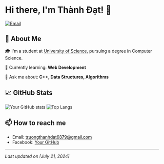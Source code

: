 # Hi there, I'm Thành Đạt! 👋

[![Email](https://img.shields.io/badge/Email-D14836?style=for-the-badge&logo=gmail&logoColor=white)](truongthanhdat0305@gmail.com)

## 🚀 About Me

🎓 I'm a student at [University of Science](https://www.hcmus.edu.vn/), pursuing a degree in Computer Science.

🌱 Currently learning: **Web Development**

💬 Ask me about: **C++, Data Structures, Algorithms**

## 📈 GitHub Stats

![Your GitHub stats](https://github-readme-stats.vercel.app/api?username=your-github-username&show_icons=true&theme=radical)
![Top Langs](https://github-readme-stats.vercel.app/api/top-langs/?username=your-github-username&layout=compact&theme=radical)

## 📫 How to reach me

- Email: truongthanhdat6879@gmail.com 
- Facebook: [Your GitHub](https://www.facebook.com/jameks.hiro/)

---

*Last updated on [July 21, 2024]*


